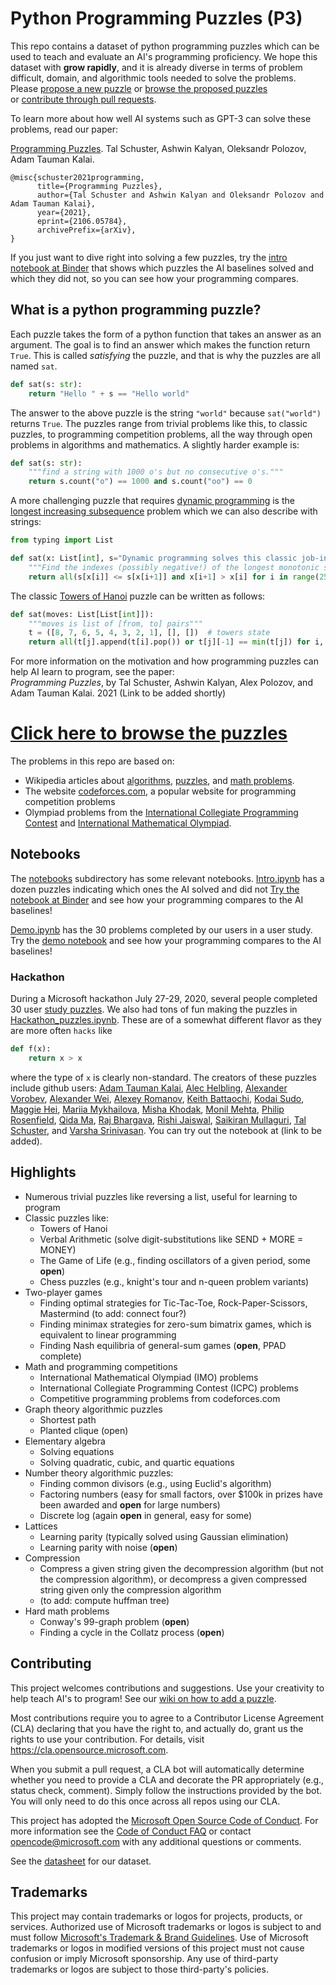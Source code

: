 # Python Programming Puzzles (P3)

This repo contains a dataset of python programming puzzles which can be used to teach and evaluate
an AI's programming proficiency. We hope this dataset with **grow rapidly**, and it is already diverse in 
terms of problem difficult, domain, 
and algorithmic tools needed to solve the problems. Please
[propose a new puzzle](/issues/new?assignees=akalai&labels=New-puzzle&template=new-puzzle.md&title=New+puzzle) 
 or [browse the 
proposed puzzles](/issues?q=is%3Aopen+is%3Aissue+label%3ANew-puzzle)  
or [contribute through pull requests](../../wiki/How-to-add-a-puzzle). 
 
To learn more about how well AI systems such as GPT-3 can solve these problems, read our paper:

[Programming Puzzles](https://arxiv.org/abs/2106.05784). Tal Schuster, Ashwin Kalyan, Oleksandr Polozov, 
Adam Tauman Kalai.
```
@misc{schuster2021programming,
      title={Programming Puzzles}, 
      author={Tal Schuster and Ashwin Kalyan and Oleksandr Polozov and Adam Tauman Kalai},
      year={2021},
      eprint={2106.05784},
      archivePrefix={arXiv},      
}
```

If you just want to dive right into solving a few puzzles, try the [intro notebook at Binder](https://aka.ms/python_puzzles) 
that shows which puzzles the AI baselines solved and which they did not, so you can see how 
your programming compares. 

## What is a python programming puzzle?

Each puzzle takes the form of a python function that takes an answer as an argument. 
The goal is to find an answer which makes the function return `True`. 
This is called *satisfying* the puzzle, and that is why the puzzles are all named `sat`.

```python
def sat(s: str):
    return "Hello " + s == "Hello world"
```

The answer to the above puzzle is the string `"world"` because `sat("world")` returns `True`. The puzzles range from trivial problems like this, to classic puzzles, 
to programming competition problems, all the way through open problems in algorithms and mathematics. 
A slightly harder example is:
```python
def sat(s: str):  
    """find a string with 1000 o's but no consecutive o's."""
    return s.count("o") == 1000 and s.count("oo") == 0
```

A more challenging puzzle that requires [dynamic programming](https://en.wikipedia.org/wiki/Dynamic_programming) is the 
[longest increasing subsequence](https://en.wikipedia.org/wiki/Longest_increasing_subsequence) problem
which we can also describe with strings:
```python
from typing import List

def sat(x: List[int], s="Dynamic programming solves this classic job-interview puzzle!!!"): 
    """Find the indexes (possibly negative!) of the longest monotonic subsequence"""    
    return all(s[x[i]] <= s[x[i+1]] and x[i+1] > x[i] for i in range(25))
```

The classic [Towers of Hanoi](https://en.wikipedia.org/wiki/Tower_of_Hanoi) puzzle can be written as follows:
```python
def sat(moves: List[List[int]]):  
    """moves is list of [from, to] pairs"""
    t = ([8, 7, 6, 5, 4, 3, 2, 1], [], [])  # towers state
    return all(t[j].append(t[i].pop()) or t[j][-1] == min(t[j]) for i, j in moves) and t[0] == t[1]

```

For more information on the motivation and how programming puzzles can help AI learn to program, see 
the paper:  
*Programming Puzzles*, by Tal Schuster, Ashwin Kalyan, Alex Polozov, and Adam Tauman Kalai. 2021 (Link to be added shortly)  

# [Click here to browse the puzzles](/problems/README.md)

The problems in this repo are based on:
* Wikipedia articles about [algorithms](https://en.wikipedia.org/wiki/List_of_algorithms), [puzzles](https://en.wikipedia.org/wiki/Category:Logic_puzzles),
and [math problems](https://en.wikipedia.org/wiki/List_of_unsolved_problems_in_mathematics).
* The website [codeforces.com](https://codeforces.com), a popular website for programming competition problems
* Olympiad problems from the [International Collegiate Programming Contest](https://icpc.global) and [International Mathematical Olympiad](https://en.wikipedia.org/wiki/International_Mathematical_Olympiad).


## Notebooks

The [notebooks](/notebooks) subdirectory has some relevant notebooks. [Intro.ipynb](/notebooks/Intro.ipynb)
has a dozen puzzles indicating which ones the AI solved and did not [Try the notebook at Binder](https://aka.ms/python_puzzles)
and see how your programming compares to the AI baselines! 
 
 [Demo.ipynb](/notebooks/Demo.ipynb)
has the 30 problems completed by our users in a user study. Try the [demo notebook](https://aka.ms/python_puzzles_study)
and see how your programming compares to the AI baselines! 

### Hackathon
During a Microsoft hackathon July 27-29, 2020, several people completed 30 user 
[study puzzles](/problems/README.md#study). We also had tons of fun making the puzzles in 
[Hackathon_puzzles.ipynb](/notebooks/Hackathon_puzzles.ipynb). These are of a somewhat
different flavor as they are more often `hacks` like 
```python
def f(x):
    return x > x
```
where the type of `x` is clearly non-standard. The creators of these puzzles include github users: 
[Adam Tauman Kalai](https://github.com/akalai),
    [Alec Helbling](https://github.com/helblazer811),
    [Alexander Vorobev](https://github.com/OnFireDolphin),
    [Alexander Wei](https://github.com/aw31),
    [Alexey Romanov](https://github.com/jgc128),
    [Keith Battaochi](https://github.com/kbattocchi),
    [Kodai Sudo](https://github.com/kouml),
    [Maggie Hei](https://github.com/heimengqi),
    [Mariia Mykhailova](https://github.com/tcNickolas),
    [Misha Khodak](https://github.com/mkhodak),
    [Monil Mehta](https://github.com/monilm2),
    [Philip Rosenfield](https://github.com/philrosenfield),
    [Qida Ma](https://github.com/JerryMa90),
    [Raj Bhargava](https://github.com/rajbhargava),
    [Rishi Jaiswal](https://github.com/nextquanta),
    [Saikiran Mullaguri](https://github.com/sm947),
    [Tal Schuster](https://github.com/TalSchuster), and
    [Varsha Srinivasan](https://github.com/varsha2197). 
You can try out the notebook at (link to be added).


## Highlights
* Numerous trivial puzzles like reversing a list, useful for learning to program 
* Classic puzzles like:
    * Towers of Hanoi
    * Verbal Arithmetic (solve digit-substitutions like SEND + MORE = MONEY)
    * The Game of Life (e.g., finding oscillators of a given period, some **open**) 
    * Chess puzzles (e.g., knight's tour and n-queen problem variants)         
* Two-player games
    * Finding optimal strategies for Tic-Tac-Toe, Rock-Paper-Scissors, Mastermind (to add: connect four?)
    * Finding minimax strategies for zero-sum bimatrix games, which is equivalent to linear programming
    * Finding Nash equilibria of general-sum games (**open**, PPAD complete)
* Math and programming competitions
    * International Mathematical Olympiad (IMO) problems 
    * International Collegiate Programming Contest (ICPC) problems
    * Competitive programming problems from codeforces.com 
* Graph theory algorithmic puzzles
    * Shortest path
    * Planted clique (open)
* Elementary algebra 
    * Solving equations
    * Solving quadratic, cubic, and quartic equations
* Number theory algorithmic puzzles:
    * Finding common divisors (e.g., using Euclid's algorithm)
    * Factoring numbers (easy for small factors, over $100k in prizes have been awarded and **open** 
    for large numbers)
    * Discrete log (again **open** in general, easy for some)
* Lattices
    * Learning parity (typically solved using Gaussian elimination)
    * Learning parity with noise (**open**)
* Compression
    * Compress a given string given the decompression algorithm (but not the compression algorithm), or decompress a given 
    compressed string given only the compression algorithm
    * (to add: compute huffman tree)
* Hard math problems
    * Conway's 99-graph problem (**open**)
    * Finding a cycle in the Collatz process (**open**)


## Contributing

This project welcomes contributions and suggestions. Use your creativity to help teach 
AI's to program! See our [wiki on how to add a puzzle](../../wiki/How-to-add-a-puzzle).

Most contributions require you to agree to a
Contributor License Agreement (CLA) declaring that you have the right to, and actually do, grant us
the rights to use your contribution. For details, visit https://cla.opensource.microsoft.com.

When you submit a pull request, a CLA bot will automatically determine whether you need to provide
a CLA and decorate the PR appropriately (e.g., status check, comment). Simply follow the instructions
provided by the bot. You will only need to do this once across all repos using our CLA.

This project has adopted the [Microsoft Open Source Code of Conduct](https://opensource.microsoft.com/codeofconduct/).
For more information see the [Code of Conduct FAQ](https://opensource.microsoft.com/codeofconduct/faq/) or
contact [opencode@microsoft.com](mailto:opencode@microsoft.com) with any additional questions or comments.

See the [datasheet](DATASHEET.md) for our dataset.

## Trademarks

This project may contain trademarks or logos for projects, products, or services. Authorized use of Microsoft 
trademarks or logos is subject to and must follow 
[Microsoft's Trademark & Brand Guidelines](https://www.microsoft.com/en-us/legal/intellectualproperty/trademarks/usage/general).
Use of Microsoft trademarks or logos in modified versions of this project must not cause confusion or imply Microsoft sponsorship.
Any use of third-party trademarks or logos are subject to those third-party's policies.

